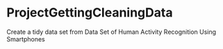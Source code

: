 ProjectGettingCleaningData
==========================

Create a tidy data set from Data Set of Human Activity Recognition Using Smartphones
